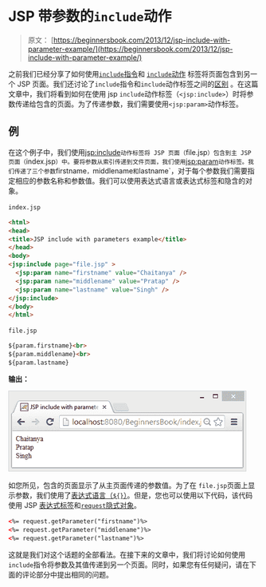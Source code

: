 # JSP 带参数的`include`动作

> 原文： [https://beginnersbook.com/2013/12/jsp-include-with-parameter-example/](https://beginnersbook.com/2013/12/jsp-include-with-parameter-example/)

之前我们已经分享了如何使用[`include`指令](https://beginnersbook.com/2013/11/jsp-include-directive/)和 [`include`动作](https://beginnersbook.com/2013/11/jsp-include-action-tag/) 标签将页面包含到另一个 JSP 页面。我们还讨论了`include`指令和`include`动作标签之间的[区别](https://beginnersbook.com/2013/12/difference-between-include-directive-and-include-tag-in-jsp/)
。在这篇文章中，我们将看到如何在使用 jsp `include`动作标签（`<jsp:include>`）时将参数传递给包含的页面。为了传递参数，我们需要使用`<jsp:param>`动作标签。

## 例

在这个例子中，我们使用<jsp:include>`动作标签将 JSP 页面（`file.jsp`）包含到主 JSP 页面（`index.jsp`）中。要将参数从索引传递到文件页面，我们使用`<jsp:param>`动作标签。我们传递了三个参数`firstname`，`middlename`和`lastname`，对于每个参数我们需要指定相应的参数名称和参数值。我们可以使用表达式语言或表达式标签和隐含的对象。

`index.jsp`

```html
<html>
<head>
<title>JSP include with parameters example</title>
</head>
<body>
<jsp:include page="file.jsp" >
  <jsp:param name="firstname" value="Chaitanya" />
  <jsp:param name="middlename" value="Pratap" />
  <jsp:param name="lastname" value="Singh" />
</jsp:include>
</body>
</html>
```

`file.jsp`

```html
${param.firstname}<br>
${param.middlename}<br>
${param.lastname}
```

**输出：**

![jsp-param-action](img/6a4f96bd45f7e354a608165b9633e1d8.jpg)

如您所见，包含的页面显示了从主页面传递的参数值。为了在 `file.jsp`页面上显示参数，我们使用了[表达式语言（`${}`）](https://beginnersbook.com/2013/11/jsp-expression-language-el/)。但是，您也可以使用以下代码，该代码使用 JSP [表达式标签](https://beginnersbook.com/2013/11/jsp-expression-tag/)和[`request`隐式对象](https://beginnersbook.com/2013/11/jsp-implicit-object-request-with-examples/)。

```html
<%= request.getParameter("firstname")%>
<%= request.getParameter("middlename")%>
<%= request.getParameter("lastname")%>
```

这就是我们对这个话题的全部看法。在接下来的文章中，我们将讨论如何使用`include`指令将参数及其值传递到另一个页面。同时，如果您有任何疑问，请在下面的评论部分中提出相同的问题。